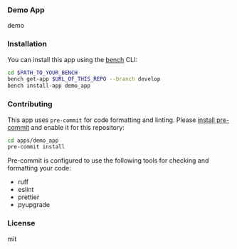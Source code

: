 ### Demo App

demo

### Installation

You can install this app using the [bench](https://github.com/frappe/bench) CLI:

```bash
cd $PATH_TO_YOUR_BENCH
bench get-app $URL_OF_THIS_REPO --branch develop
bench install-app demo_app
```

### Contributing

This app uses `pre-commit` for code formatting and linting. Please [install pre-commit](https://pre-commit.com/#installation) and enable it for this repository:

```bash
cd apps/demo_app
pre-commit install
```

Pre-commit is configured to use the following tools for checking and formatting your code:

- ruff
- eslint
- prettier
- pyupgrade

### License

mit
